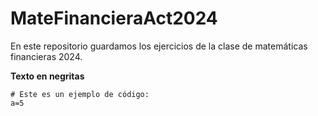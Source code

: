 # MateFinancieraAct2024
En este repositorio guardamos los ejercicios de la clase de matemáticas financieras 2024.

**Texto en negritas**

```
# Este es un ejemplo de código:
a=5 
```

